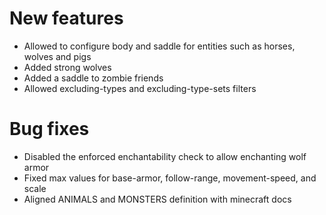 # New features
* Allowed to configure body and saddle for entities such as horses, wolves and pigs
* Added strong wolves
* Added a saddle to zombie friends
* Allowed excluding-types and excluding-type-sets filters
# Bug fixes
* Disabled the enforced enchantability check to allow enchanting wolf armor
* Fixed max values for base-armor, follow-range, movement-speed, and scale
* Aligned ANIMALS and MONSTERS definition with minecraft docs